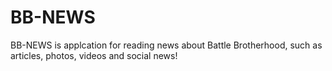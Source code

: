 # BB-NEWS
BB-NEWS is applcation for reading news about Battle Brotherhood, such as articles, photos, videos and social news!
